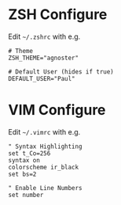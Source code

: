 # ZSH Configure

Edit `~/.zshrc` with e.g.

```
# Theme
ZSH_THEME="agnoster"

# Default User (hides if true)
DEFAULT_USER="Paul"
```

# VIM Configure

Edit `~/.vimrc` with e.g.

```
" Syntax Highlighting
set t_Co=256
syntax on
colorscheme ir_black
set bs=2

" Enable Line Numbers
set number
```


